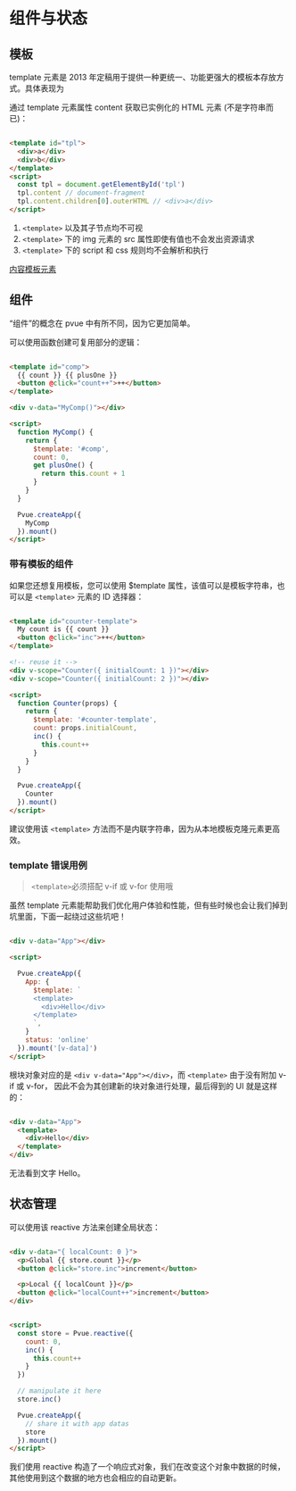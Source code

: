 # 组件与状态

## 模板

template 元素是 2013 年定稿用于提供一种更统一、功能更强大的模板本存放方式。具体表现为

通过 template 元素属性 content 获取已实例化的 HTML 元素 (不是字符串而已)：

```html

<template id="tpl">
  <div>a</div>
  <div>b</div>
</template>
<script>
  const tpl = document.getElementById('tpl')
  tpl.content // document-fragment
  tpl.content.children[0].outerHTML // <div>a</div>
</script>
```

1. `<template>` 以及其子节点均不可视
2. `<template>` 下的 img 元素的 src 属性即使有值也不会发出资源请求
3. `<template>` 下的 script 和 css 规则均不会解析和执行

[内容模板元素](https://developer.mozilla.org/zh-CN/docs/Web/HTML/Element/template)

## 组件

“组件”的概念在 pvue 中有所不同，因为它更加简单。

可以使用函数创建可复用部分的逻辑：

```html

<template id="comp">
  {{ count }} {{ plusOne }}
  <button @click="count++">++</button>
</template>

<div v-data="MyComp()"></div>

<script>
  function MyComp() {
    return {
      $template: '#comp',
      count: 0,
      get plusOne() {
        return this.count + 1
      }
    }
  }

  Pvue.createApp({
    MyComp
  }).mount()
</script>
```

### 带有模板的组件

如果您还想复用模板，您可以使用 $template 属性，该值可以是模板字符串，也可以是 `<template>` 元素的 ID 选择器：

```html

<template id="counter-template">
  My count is {{ count }}
  <button @click="inc">++</button>
</template>

<!-- reuse it -->
<div v-scope="Counter({ initialCount: 1 })"></div>
<div v-scope="Counter({ initialCount: 2 })"></div>

<script>
  function Counter(props) {
    return {
      $template: '#counter-template',
      count: props.initialCount,
      inc() {
        this.count++
      }
    }
  }

  Pvue.createApp({
    Counter
  }).mount()
</script>
```

建议使用该 `<template>` 方法而不是内联字符串，因为从本地模板克隆元素更高效。

### template 错误用例

> `<template>`必须搭配 v-if 或 v-for 使用哦

虽然 template 元素能帮助我们优化用户体验和性能，但有些时候也会让我们掉到坑里面，下面一起绕过这些坑吧！

```html

<div v-data="App"></div>

<script>

  Pvue.createApp({
    App: {
      $template: `
      <template>
        <div>Hello</div>
      </template>
      `,
    }
    status: 'online'
  }).mount('[v-data]')
</script>
```

根块对象对应的是 `<div v-data="App"></div>`，而 `<template>` 由于没有附加 v-if 或 v-for，
因此不会为其创建新的块对象进行处理，最后得到的 UI 就是这样的：

```html

<div v-data="App">
  <template>
    <div>Hello</div>
  </template>
</div>
```

无法看到文字 Hello。

## 状态管理

可以使用该 reactive 方法来创建全局状态：

```html

<div v-data="{ localCount: 0 }">
  <p>Global {{ store.count }}</p>
  <button @click="store.inc">increment</button>

  <p>Local {{ localCount }}</p>
  <button @click="localCount++">increment</button>
</div>


<script>
  const store = Pvue.reactive({
    count: 0,
    inc() {
      this.count++
    }
  })

  // manipulate it here
  store.inc()

  Pvue.createApp({
    // share it with app datas
    store
  }).mount()
</script>
```

我们使用 reactive 构造了一个响应式对象，我们在改变这个对象中数据的时候，其他使用到这个数据的地方也会相应的自动更新。

